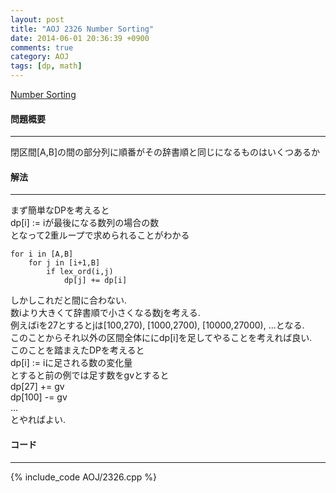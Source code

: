 ```yaml
---
layout: post
title: "AOJ 2326 Number Sorting"
date: 2014-06-01 20:36:39 +0900
comments: true
category: AOJ
tags: [dp, math]
---
```


[Number Sorting](http://judge.u-aizu.ac.jp/onlinejudge/description.jsp?id=2326)

#### 問題概要

****

閉区間[A,B]の間の部分列に順番がその辞書順と同じになるものはいくつあるか

#### 解法

****

まず簡単なDPを考えると  
dp[i] := iが最後になる数列の場合の数  
となって2重ループで求められることがわかる  

```
for i in [A,B]
    for j in [i+1,B]
        if lex_ord(i,j)
            dp[j] += dp[i]
```

しかしこれだと間に合わない.  
数iより大きくて辞書順で小さくなる数jを考える.  
例えばiを27とするとjは[100,270), [1000,2700), [10000,27000), ...となる.  
このことからそれ以外の区間全体ににdp[i]を足してやることを考えれば良い.  
このことを踏まえたDPを考えると  
dp[i] := iに足される数の変化量  
とすると前の例では足す数をgvとすると  
dp[27] += gv  
dp[100] -= gv  
...  
とやればよい.  

#### コード

****

{% include_code AOJ/2326.cpp %}
